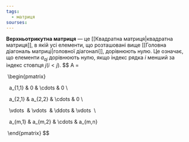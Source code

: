```yaml
---
tags:
  - матриця
sourses:
---
```

**Верхньотрикутна матриця** — це [[Квадратна матриця|квадратна матриця]], в якій усі елементи, що розташовані вище [[Головна діагональ матриці|головної діагоналі]], дорівнюють нулю. Це означає, що елементи $a_{aj}$ дорівнюють нулю, якщо індекс рядка $i$ менший за індекс стовпця $j (i < j)$.
$$
A =

 \begin{pmatrix}

  a_{1,1} & 0 & \cdots & 0 \\

  a_{2,1} & a_{2,2} & \cdots & 0 \\

  \vdots  & \vdots  & \ddots & \vdots  \\

  a_{m,1} & a_{m,2} & \cdots & a_{m,n}

 \end{pmatrix}
$$